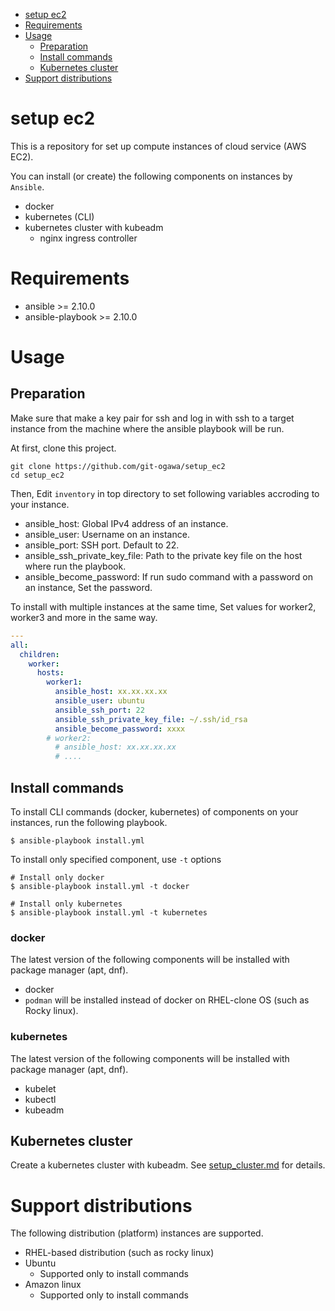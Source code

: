 
<!-- @import "[TOC]" {cmd="toc" depthFrom=1 depthTo=2 orderedList=false} -->

<!-- code_chunk_output -->

- [setup ec2](#setup-ec2)
- [Requirements](#requirements)
- [Usage](#usage)
  - [Preparation](#preparation)
  - [Install commands](#install-commands)
  - [Kubernetes cluster](#kubernetes-cluster)
- [Support distributions](#support-distributions)

<!-- /code_chunk_output -->

# setup ec2
This is a repository for set up compute instances of cloud service (AWS EC2).

You can install (or create) the following components on instances by `Ansible`.

- docker
- kubernetes (CLI)
- kubernetes cluster with kubeadm
    - nginx ingress controller

# Requirements
- ansible >= 2.10.0
- ansible-playbook >= 2.10.0

# Usage

## Preparation
Make sure that make a key pair for ssh and log in with ssh to a target instance from the machine where the ansible playbook will be run.


At first, clone this project.
```
git clone https://github.com/git-ogawa/setup_ec2
cd setup_ec2
```

Then, Edit `inventory` in top directory to set following variables accroding to your instance.

- ansible_host: Global IPv4 address of an instance.
- ansible_user: Username on an instance.
- ansible_port: SSH port. Default to 22.
- ansible_ssh_private_key_file: Path to the private key file on the host where run the playbook.
- ansible_become_password: If run sudo command with a password on an instance, Set the password.

To install with multiple instances at the same time, Set values for worker2, worker3 and more in the same way.

```yaml
---
all:
  children:
    worker:
      hosts:
        worker1:
          ansible_host: xx.xx.xx.xx
          ansible_user: ubuntu
          ansible_ssh_port: 22
          ansible_ssh_private_key_file: ~/.ssh/id_rsa
          ansible_become_password: xxxx
        # worker2:
          # ansible_host: xx.xx.xx.xx
          # ....
```


## Install commands
To install CLI commands (docker, kubernetes) of components on your instances, run the following playbook.

```
$ ansible-playbook install.yml
```

To install only specified component, use `-t` options
```
# Install only docker
$ ansible-playbook install.yml -t docker

# Install only kubernetes
$ ansible-playbook install.yml -t kubernetes
```


### docker
The latest version of the following components will be installed with package manager (apt, dnf).

- docker
- `podman` will be installed instead of docker on RHEL-clone OS (such as Rocky linux).


### kubernetes
The latest version of the following components will be installed with package manager (apt, dnf).

- kubelet
- kubectl
- kubeadm


## Kubernetes cluster
Create a kubernetes cluster with kubeadm. See [setup_cluster.md](docs/setup_cluster.md) for details.



# Support distributions
The following distribution (platform) instances are supported.

- RHEL-based distribution (such as rocky linux)
- Ubuntu
  - Supported only to install commands
- Amazon linux
  - Supported only to install commands
